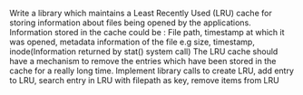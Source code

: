 Write a library which maintains a Least Recently Used (LRU) cache for storing
information about files being opened by the applications. Information stored in the
cache could be : File path, timestamp at which it was opened, metadata information
of the file e.g size, timestamp, inode(Information returned by stat() system call)
The LRU cache should have a mechanism to remove the entries which have been
stored in the cache for a really long time.
Implement library calls to create LRU, add entry to LRU, search entry in LRU with
filepath as key, remove items from LRU
